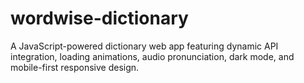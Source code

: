 # wordwise-dictionary
A JavaScript-powered dictionary web app featuring dynamic API integration, loading animations, audio pronunciation, dark mode, and mobile-first responsive design.
